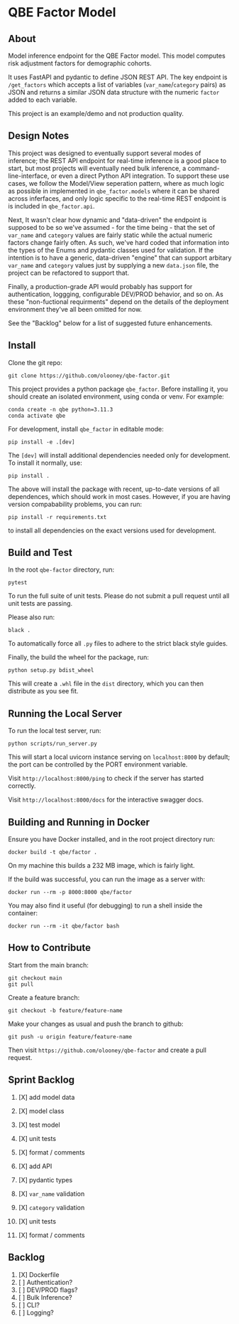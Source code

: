 QBE Factor Model
================

About
-----

Model inference endpoint for the QBE Factor model. This model computes risk
adjustment factors for demographic cohorts.

It uses FastAPI and pydantic to define JSON REST API. The key endpoint is
`/get_factors` which accepts a list of variables (`var_name`/`category` pairs)
as JSON and returns a similar JSON data structure with the numeric `factor`
added to each variable.

This project is an example/demo and not production quality.


Design Notes
------------

This project was designed to eventually support several modes of inference; the
REST API endpoint for real-time inference is a good place to start, but most
projects will eventually need bulk inference, a command-line-interface, or even
a direct Python API integration. To support these use cases, we follow the
Model/View seperation pattern, where as much logic as possible in implemented
in `qbe_factor.models` where it can be shared across inferfaces, and only logic
specific to the real-time REST endpoint is is included in `qbe_factor.api`.

Next, It wasn't clear how dynamic and "data-driven" the endpoint is supposed to
be so we've assumed - for the time being - that the set of `var_name` and
`category` values are fairly static while the actual numeric factors change
fairly often. As such, we've hard coded that information into the types of the
Enums and pydantic classes used for validation. If the intention is to have a
generic, data-driven "engine" that can support arbitary `var_name` and
`category` values just by supplying a new `data.json` file, the project can be
refactored to support that.

Finally, a production-grade API would probably has support for authentication,
loggging, configurable DEV/PROD behavior, and so on. As these "non-fuctional
requirments" depend on the details of the deployment environment they've all
been omitted for now.

See the "Backlog" below for a list of suggested future enhancements.


Install
-------

Clone the git repo:

    git clone https://github.com/olooney/qbe-factor.git

This project provides a python package `qbe_factor`. Before installing it,
you should create an isolated environment, using conda or venv. For example:

    conda create -n qbe python=3.11.3
    conda activate qbe

For development, install `qbe_factor` in editable mode:

    pip install -e .[dev]

The `[dev]` will install additional dependencies needed only for development.
To install it normally, use:

    pip install .

The above will install the package with recent, up-to-date versions of all
dependences, which should work in most cases. However, if you are having
version compabability problems, you can run:

    pip install -r requirements.txt

to install all dependencies on the exact versions used for development.


Build and Test
--------------

In the root `qbe-factor` directory, run:
    
    pytest

To run the full suite of unit tests. Please do not submit a pull request
until all unit tests are passing.

Please also run:

    black .

To automatically force all `.py` files to adhere to the strict black style
guides.

Finally, the build the wheel for the package, run:

    python setup.py bdist_wheel

This will create a `.whl` file in the `dist` directory, which you can then
distribute as you see fit.


Running the Local Server
------------------------

To run the local test server, run:

    python scripts/run_server.py

This will start a local uvicorn instance serving on `localhost:8000` by
default; the port can be controlled by the PORT environment variable.

Visit `http://localhost:8000/ping` to check if the server has started
correctly.

Visit `http://localhost:8000/docs` for the interactive swagger docs.


Building and Running in Docker
------------------------------

Ensure you have Docker installed, and in the root project directory run:

    docker build -t qbe/factor .

On my machine this builds a 232 MB image, which is fairly light.

If the build was successful, you can run the image as a server with:

    docker run --rm -p 8000:8000 qbe/factor

You may also find it useful (for debugging) to run a shell inside the container:

    docker run --rm -it qbe/factor bash


How to Contribute
-----------------

Start from the main branch:

    git checkout main
    git pull

Create a feature branch:

    git checkout -b feature/feature-name

Make your changes as usual and push the branch to github:

    git push -u origin feature/feature-name

Then visit `https://github.com/olooney/qbe-factor` and create a pull request.


Sprint Backlog
--------------

1. [X] add model data
2. [X] model class
3. [X] test model
4. [X] unit tests
5. [X] format / comments

6. [X] add API
7. [X] pydantic types
8. [X] `var_name` validation
9. [X] `category` validation
10. [X] unit tests
11. [X] format / comments


Backlog
-------

1. [X] Dockerfile
2. [ ] Authentication?
3. [ ] DEV/PROD flags?
4. [ ] Bulk Inference?
5. [ ] CLI?
6. [ ] Logging?

